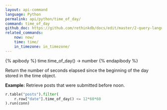 ```yaml
---
layout: api-command 
language: Python
permalink: api/python/time_of_day/
command: time_of_day 
github_doc: https://github.com/rethinkdb/docs/edit/master/2-query-language/api/python/dates-and-times/time_of_day.md
related_commands:
    now: now/
    time: time/
    in_timezone: in_timezone/
---
```


{% apibody %}
time.time_of_day() &rarr; number
{% endapibody %}

Return the number of seconds elapsed since the beginning of the day stored in the time object.

__Example:__ Retrieve posts that were submitted before noon.

```py
r.table("posts").filter(
    r.row["date"].time_of_day() <= 12*60*60
).run(conn)
```


